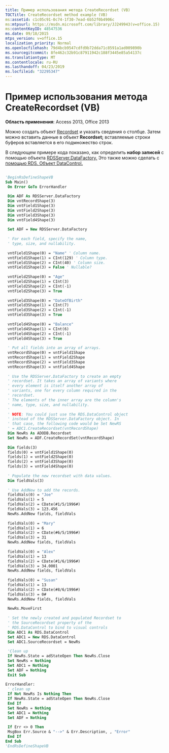 ```yaml
---
title: Пример использования метода CreateRecordset (VB)
TOCTitle: CreateRecordset method example (VB)
ms:assetid: c1c05c91-0c74-1f30-7ead-6b52f0b4906c
ms:mtpsurl: https://msdn.microsoft.com/library/JJ249943(v=office.15)
ms:contentKeyID: 48547536
ms.date: 09/18/2015
mtps_version: v=office.15
localization_priority: Normal
ms.openlocfilehash: 79d4bcb9547cdfd9b72dda71c8591a1ad009890b
ms.sourcegitcommit: 8fe462c32b91c87911942c188f3445e85a54137c
ms.translationtype: MT
ms.contentlocale: ru-RU
ms.lasthandoff: 04/23/2019
ms.locfileid: "32295347"
---
```

# <a name="createrecordset-method-example-vb"></a>Пример использования метода CreateRecordset (VB)


**Область применения**: Access 2013, Office 2013

Можно создать объект [Recordset](recordset-object-ado.md) и указать сведения о столбце. Затем можно вставить данные в объект **Recordset;** вставляемые строки буферов вставляется в его подмножество строк.

В следующем примере кода показано, как определить **набор записей** с помощью объекта [RDSServer.DataFactory.](datafactory-object-rdsserver.md) Это также можно сделать с [помощью RDS. Объект DataControl.](datacontrol-object-rds.md)

```vb 
 
'BeginRsDefineShapeVB 
Sub Main() 
 On Error GoTo ErrorHandler 
 
 Dim ADF As RDSServer.DataFactory 
 Dim vntRecordShape(3) 
 Dim vntField1Shape(3) 
 Dim vntField2Shape(3) 
 Dim vntField3Shape(3) 
 Dim vntField4Shape(3) 
 
 Set ADF = New RDSServer.DataFactory 
 
 ' For each field, specify the name, 
 ' type, size, and nullability. 
 
 vntField1Shape(0) = "Name" ' Column name. 
 vntField1Shape(1) = CInt(129) ' Column type. 
 vntField1Shape(2) = CInt(40) ' Column size. 
 vntField1Shape(3) = False ' Nullable? 
 
 vntField2Shape(0) = "Age" 
 vntField2Shape(1) = CInt(3) 
 vntField2Shape(2) = CInt(-1) 
 vntField2Shape(3) = True 
 
 vntField3Shape(0) = "DateOfBirth" 
 vntField3Shape(1) = CInt(7) 
 vntField3Shape(2) = CInt(-1) 
 vntField3Shape(3) = True 
 
 vntField4Shape(0) = "Balance" 
 vntField4Shape(1) = CInt(6) 
 vntField4Shape(2) = CInt(-1) 
 vntField4Shape(3) = True 
 
 ' Put all fields into an array of arrays. 
 vntRecordShape(0) = vntField1Shape 
 vntRecordShape(1) = vntField2Shape 
 vntRecordShape(2) = vntField3Shape 
 vntRecordShape(3) = vntField4Shape 
 
 ' Use the RDSServer.DataFactory to create an empty 
 ' recordset. It takes an array of variants where 
 ' every element is itself another array of 
 ' variants, one for every column required in the 
 ' recordset. 
 ' The elements of the inner array are the column's 
 ' name, type, size, and nullability. 
 ' 
 ' NOTE: You could just use the RDS.DataControl object 
 ' instead of the RDSServer.DataFactory object. In 
 ' that case, the following code would be Set NewRS 
 ' = ADC1.CreateRecordset(vntRecordShape) 
 Dim NewRs As ADODB.Recordset 
 Set NewRs = ADF.CreateRecordSet(vntRecordShape) 
 
 Dim fields(3) 
 fields(0) = vntField1Shape(0) 
 fields(1) = vntField2Shape(0) 
 fields(2) = vntField3Shape(0) 
 fields(3) = vntField4Shape(0) 
 
 ' Populate the new recordset with data values. 
 Dim fieldVals(3) 
 
 ' Use AddNew to add the records. 
 fieldVals(0) = "Joe" 
 fieldVals(1) = 5 
 fieldVals(2) = CDate(#1/5/1996#) 
 fieldVals(3) = 123.456 
 NewRs.AddNew fields, fieldVals 
 
 fieldVals(0) = "Mary" 
 fieldVals(1) = 6 
 fieldVals(2) = CDate(#6/5/1996#) 
 fieldVals(3) = 31 
 NewRs.AddNew fields, fieldVals 
 
 fieldVals(0) = "Alex" 
 fieldVals(1) = 13 
 fieldVals(2) = CDate(#1/6/1996#) 
 fieldVals(3) = 34.0001 
 NewRs.AddNew fields, fieldVals 
 
 fieldVals(0) = "Susan" 
 fieldVals(1) = 13 
 fieldVals(2) = CDate(#8/6/1996#) 
 fieldVals(3) = 0# 
 NewRs.AddNew fields, fieldVals 
 
 NewRs.MoveFirst 
 
 ' Set the newly created and populated Recordset to 
 ' the SourceRecordset property of the 
 ' RDS.DataControl to bind to visual controls 
 Dim ADC1 As RDS.DataControl 
 Set ADC1 = New RDS.DataControl 
 Set ADC1.SourceRecordset = NewRs 
 
 'Clean up 
 If NewRs.State = adStateOpen Then NewRs.Close 
 Set NewRs = Nothing 
 Set ADC1 = Nothing 
 Set ADF = Nothing 
 Exit Sub 
 
ErrorHandler: 
 ' clean up 
 If Not NewRs Is Nothing Then 
 If NewRs.State = adStateOpen Then NewRs.Close 
 End If 
 Set NewRs = Nothing 
 Set ADC1 = Nothing 
 Set ADF = Nothing 
 
 If Err <> 0 Then 
 MsgBox Err.Source & "-->" & Err.Description, , "Error" 
 End If 
End Sub 
'EndRsDefineShapeVB 
```


